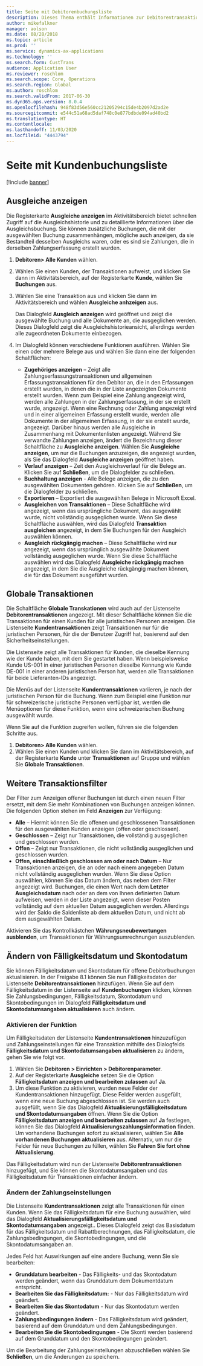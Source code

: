 ```yaml
---
title: Seite mit Debitorenbuchungsliste
description: Dieses Thema enthält Informationen zur Debitorentransaktionslistenseite für Microsoft Dynamics 365 Finance.
author: mikefalkner
manager: aolson
ms.date: 08/28/2018
ms.topic: article
ms.prod: ''
ms.service: dynamics-ax-applications
ms.technology: ''
ms.search.form: CustTrans
audience: Application User
ms.reviewer: roschlom
ms.search.scope: Core, Operations
ms.search.region: Global
ms.author: roschlom
ms.search.validFrom: 2017-06-30
ms.dyn365.ops.version: 8.0.4
ms.openlocfilehash: 948f83d56e560cc21205294c15de4b2097d2ad2e
ms.sourcegitcommit: e544c51a68ad5daf748c0e877bdbde094ad40bd2
ms.translationtype: HT
ms.contentlocale: 
ms.lasthandoff: 11/03/2020
ms.locfileid: "4443794"
---
```

# <a name="customer-transactions-list-page"></a>Seite mit Kundenbuchungsliste

[!include [banner](../includes/banner.md)]

## <a name="view-settlements"></a>Ausgleiche anzeigen

Die Registerkarte **Ausgleiche anzeigen** im Aktivitätsbereich bietet schnellen Zugriff auf die Ausgleichshistorie und zu detaillierte Informationen über die Ausgleichsbuchung. Sie können zusätzliche Buchungen, die mit der ausgewählten Buchung zusammenhängen, mögliche auch anzeigen, da sie Bestandteil desselben Ausgleichs waren, oder es sind sie Zahlungen, die in derselben Zahlungserfassung erstellt wurden.

1. **Debitoren\> Alle Kunden** wählen.
2. Wählen Sie einen Kunden, der Transaktionen aufweist, und klicken Sie dann im Aktivitätsbereich, auf der Registerkarte **Kunde**, wählen Sie **Buchungen** aus.
3. Wählen Sie eine Transaktion aus und klicken Sie dann im Aktivitätsbereich und wählen **Ausgleiche anhzeigen** aus.

    Das Dialogfeld **Ausgleich anzeigen** wird geöffnet und zeigt die ausgewählte Buchung und alle Dokumente an, die ausgeglichen werden. Dieses Dialogfeld zeigt die Ausgleichshistorieansicht, allerdings werden alle zugeordneten Dokumente einbezogen.

4. Im Dialogfeld können verschiedene Funktionen ausführen. Wählen Sie einen oder mehrere Belege aus und wählen Sie dann eine der folgenden Schaltflächen:

    - **Zugehöriges anzeigen** – Zeigt alle Zahlungserfassungstransaktionen und allgemeinen Erfassungstransaktionen für den Debitor an, die in den Erfassungen erstellt wurden, in denen die in der Liste angezeigten Dokumente erstellt wurden. Wenn zum Beispiel eine Zahlung angezeigt wird, werden alle Zahlungen in der Zahlungserfassung, in der sie erstellt wurde, angezeigt. Wenn eine Rechnung oder Zahlung angezeigt wird und in einer allgemeinen Erfassung erstellt wurde, werden alle Dokumente in der allgemeinen Erfassung, in der sie erstellt wurde, angezeigt. Darüber hinaus werden alle Ausgleiche in Zusammenhang mit Dokumentenlisten angezeigt. Während Sie verwandte Zahlungen anzeigen, ändert die Bezeichnung dieser Schaltfläche zu **Ausgleiche anzeigen**. Wählen Sie **Ausgleiche anzeigen**, um nur die Buchungen anzuzeigen, die angezeigt wurden, als Sie  das Dialogfeld **Ausgleiche anzeigen** geöffnet haben.
    - **Verlauf anzeigen** – Zeit den Ausgleichsverlauf für die Belege an. Klicken Sie auf **Schließen**, um die Dialogfelder zu schließen.
    - **Buchhaltung anzeigen** - Alle Belege anzeigen, die zu den ausgewählten Dokumenten gehören. Klicken Sie auf **Schließen**, um die Dialogfelder zu schließen.
    - **Exportieren** – Exportiert die ausgewählten Belege in Microsoft Excel.
    - **Ausgleichen von Transaktionen** – Diese Schaltfläche wird angezeigt, wenn das ursprüngliche Dokument, das ausgewählt wurde, nicht vollständig ausgeglichen wurde. Wenn Sie diese Schaltfläche auswählen, wird das Dialogfeld **Transaktion ausgleichen** angezeigt, in dem Sie Buchungen für den Ausgleich auswählen können.
    - **Ausgleich rückgängig machen** – Diese Schaltfläche wird nur angezeigt, wenn das ursprünglich ausgewählte Dokument vollständig ausgeglichen wurde. Wenn Sie diese Schaltfläche auswählen wird das Dialogfeld **Ausgleiche rückgängig machen** angezeigt, in dem Sie die Ausgleiche rückgängig machen können, die für das Dokument ausgeführt wurden.

## <a name="global-transactions"></a>Globale Transaktionen

Die Schaltfläche **Globale Transkationen** wird auch auf der Listenseite **Debitorentransaktionen** angezeigt. Mit dieser Schaltfläche können Sie die Transaktionen für einen Kunden für alle juristischen Personen anzeigen. Die Listenseite **Kundentransaktionen** zeigt Transaktionen nur für die juristischen Personen, für die der Benutzer Zugriff hat, basierend auf den Sicherheitseinstellungen.

Die Listenseite zeigt alle Transaktionen für Kunden, die dieselbe Kennung wie der Kunde haben, mit dem Sie gestartet haben. Wenn beispielsweise Kunde US-001 in einer juristischen Personen dieselbe Kennung wie Kunde DE-001 in einer anderen juristischen Person hat, werden alle Transaktionen für beide Lieferanten-IDs angezeigt.

Die Menüs auf der Listenseite **Kundentransaktionen** variieren, je nach der juristischen Person für die Buchung. Wenn zum Beispiel eine Funktion nur für schweizerische juristische Personen verfügbar ist, werden die Menüoptionen für diese Funktion, wenn eine schweizerischen Buchung ausgewählt wurde.

Wenn Sie auf die Funktion zugreifen wollen, führen sie die folgenden Schritte aus.

1. **Debitoren\> Alle Kunden** wählen.
2. Wählen Sie einen Kunden und klicken Sie dann im Aktivitätsbereich, auf der Registerkarte **Kunde** unter **Transaktionen** auf Gruppe und wählen Sie **Globale Transaktionen**.

## <a name="more-transaction-filters"></a>Weitere Transaktionsfilter 

Der Filter zum Anzeigen offener Buchungen ist durch einen neuen Filter ersetzt, mit dem Sie mehr  Kombinationen von Buchungen anzeigen können. Die folgenden Option stehen im Feld **Anzeigen** zur Verfügung:

- **Alle** – Hiermit können Sie die offenen und geschlossenen Transaktionen für den ausgewählten Kunden anzeigen (offen oder geschlossen).
- **Geschlossen** – Zeigt nur Transaktionen, die vollständig ausgeglichen und geschlossen wurden.
- **Offen** – Zeigt nur Transaktionen, die nicht vollständig ausgeglichen und geschlossen wurden.
- **Offen, einschließlich geschlossen am oder nach Datum** – Nur Transaktionen anzeigen, die an oder nach einem angegeben Datum nicht vollständig ausgeglichen wurden. Wenn Sie diese Option auswählen, können Sie das Datum ändern, das neben dem Filter angezeigt wird. Buchungen, die einen Wert nach dem **Letzter Ausgleichsdatum** nach oder an dem von Ihnen definierten Datum aufweisen, werden in der Liste angezeigt, wenn dieser Posten vollständig auf dem aktuellen Datum ausgeglichen werden. Allerdings wird der Saldo die Saldenliste ab dem aktuellen Datum, und nicht ab dem ausgewählten Datum.

Aktivieren Sie das Kontrollkästchen **Währungsneubewertungen ausblenden**, um Transaktionen für Währungsumrechnungen auszublenden.

## <a name="modify-due-dates-and-discount-dates"></a>Ändern von Fälligkeitsdatum und Skontodatum

Sie können Fälligkeitsdatum und Skontodatum für offene Debitorbuchungen aktualisieren. In der Freigabe 8.1 können Sie nun Fälligkeitsdaten der Listenseite **Debitorentransaktionen** hinzufügen. Wenn Sie auf dem Fälligkeitsdatum in der Listenseite auf **Kundenbuchungen** klicken, können Sie Zahlungsbedingungen, Fälligkeitsdatum, Skontodatum und Skontobedingungen im Dialogfeld **Fälligkeitsdatum und Skontodatumsangaben aktualisieren** auch ändern.

### <a name="activate-the-feature"></a>Aktivieren der Funktion

Um Fälligkeitsdaten der Listenseite **Kundentransaktionen** hinzuzufügen und Zahlungseinstellungen für eine Transaktion mithilfe des Dialogfelds **Fälligkeitsdatum und Skontodatumsangaben aktualisieren** zu ändern, gehen Sie wie folgt vor.

1. Wählen Sie **Debitoren \> Einrichten \> Debitorenparameter**.
2. Auf der Registerkarte **Ausgleiche** setzen Sie die Option **Fälligkeitsdatum anzeigen und bearbeiten zulassen** auf **Ja**.
3. Um diese Funktion zu aktivieren, wurden neue Felder der Kundentransaktionen hinzugefügt. Diese Felder werden ausgefüllt, wenn eine neue Buchung abgeschlossen ist. Sie werden auch ausgefüllt, wenn Sie das Dialogfeld **Aktualisierungsfälligkeitsdatum und Skontodatumsangaben** öffnen. Wenn Sie die Option **Fälligkeitsdatum anzeigen und bearbeiten zulassen** auf **Ja** festlegen, können Sie das Dialogfeld **Aktualisierungszahlungsinformation** finden.  Um vorhandene Buchungen sofort zu aktualisieren, wählen Sie **Alle vorhandenen Buchungen aktualisieren** aus. Alternativ, um nur die Felder für neue Buchungen zu füllen, wählen Sie **Fahren Sie fort ohne Aktualisierung**.

Das Fälligkeitsdatum wird nun der Listenseite **Debitorentransaktionen** hinzugefügt, und Sie können die Skontodatumsangaben und das Fälligkeitsdatum für Transaktionen einfacher ändern.

### <a name="modify-the-payment-settings"></a>Ändern der Zahlungseinstellungen

Die Listenseite **Kundentransaktionen** zeigt alle Transaktionen für einen Kunden. Wenn Sie das Fälligkeitsdatum für eine Buchung auswählen, wird das Dialogfeld **Aktualisierungsfälligkeitsdatum und Skontodatumsangaben** angezeigt.. Dieses Dialogfeld zeigt das Basisdatum für das Fälligkeitsdatum und Rabattberechnungen, das Fälligkeitsdatum, die Zahlungsbedingungen, die Skontobedingungen, und die Skontodatumsangaben an.

Jedes Feld hat Auswirkungen auf eine andere Buchung, wenn Sie sie bearbeiten:

- **Grunddatum bearbeiten** - Das Fälligkeits- und das Skontodatum werden geändert, wenn das Grunddatum dem Dokumentdatum entspricht.
- **Bearbeiten Sie das Fälligkeitsdatum:** - Nur das Fälligkeitsdatum wird geändert.
- **Bearbeiten Sie das Skontodatum** - Nur das Skontodatum werden geändert.
- **Zahlungsbedingungen ändern** - Das Fälligkeitsdatum wird geändert, basierend auf dem Grunddatum und dem Zahlungsbedingungen.
- **Bearbeiten Sie die Skontobedingungen** - Die Skonti werden basierend auf dem Grunddatum und den Skontobedingungen geändert.

Um die Bearbeitung der Zahlungseinstellungen abzuschließen wählen Sie **Schließen**, um die Änderungen zu speichern.
